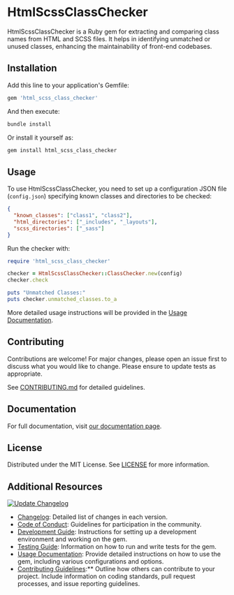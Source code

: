 # HtmlScssClassChecker

HtmlScssClassChecker is a Ruby gem for extracting and comparing class names from HTML and SCSS files. It helps in identifying unmatched or unused classes, enhancing the maintainability of front-end codebases.

## Installation

Add this line to your application's Gemfile:

```ruby
gem 'html_scss_class_checker'
```

And then execute:

```bash
bundle install
```

Or install it yourself as:

```bash
gem install html_scss_class_checker
```

## Usage

To use HtmlScssClassChecker, you need to set up a configuration JSON file (`config.json`) specifying known classes and directories to be checked:

```json
{
  "known_classes": ["class1", "class2"],
  "html_directories": ["_includes", "_layouts"],
  "scss_directories": ["_sass"]
}
```

Run the checker with:

```ruby
require 'html_scss_class_checker'

checker = HtmlScssClassChecker::ClassChecker.new(config)
checker.check

puts "Unmatched Classes:"
puts checker.unmatched_classes.to_a
```

More detailed usage instructions will be provided in the [Usage Documentation](/docs/usage.md).

## Contributing

Contributions are welcome! For major changes, please open an issue first to discuss what you would like to change. Please ensure to update tests as appropriate.

See [CONTRIBUTING.md](/CONTRIBUTING.md) for detailed guidelines.

## Documentation

For full documentation, visit [our documentation page](/docs).

## License

Distributed under the MIT License. See [LICENSE](/LICENSE) for more information.

## Additional Resources

[![Update Changelog](https://github.com/Visionary-Code-Works/HtmlScssClassChecker/actions/workflows/changelog-update.yml/badge.svg)](https://github.com/Visionary-Code-Works/HtmlScssClassChecker/actions/workflows/changelog-update.yml)

- [Changelog](/CHANGELOG.md): Detailed list of changes in each version.
- [Code of Conduct](/CODE_OF_CONDUCT.md): Guidelines for participation in the community.
- [Development Guide](/docs/development.md): Instructions for setting up a development environment and working on the gem.
- [Testing Guide](/docs/testing.md): Information on how to run and write tests for the gem.
- [Usage Documentation](`/docs/usage.md`): Provide detailed instructions on how to use the gem, including various configurations and options.
- [Contributing Guidelines](`/CONTRIBUTING.md`):** Outline how others can contribute to your project. Include information on coding standards, pull request processes, and issue reporting guidelines.
